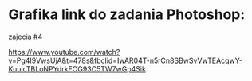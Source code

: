 # Grafika link do zadania Photoshop:
zajecia #4

https://www.youtube.com/watch?v=Pg4I9VwsUjA&t=478s&fbclid=IwAR04T-n5rCn8SBwSvVwTEAcqwY-KuuicTBLoNPYdrkFOG93C5TW7wGp4Sik
